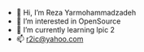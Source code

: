 - 👋 Hi, I’m Reza Yarmohammadzadeh
- 👀 I’m interested in OpenSource
- 🌱 I’m currently learning lpic 2
- 📫 r2ic@yahoo.com

<!---
RezaYar/RezaYar is a ✨ special ✨ repository because its `README.md` (this file) appears on your GitHub profile.
You can click the Preview link to take a look at your changes.
--->

